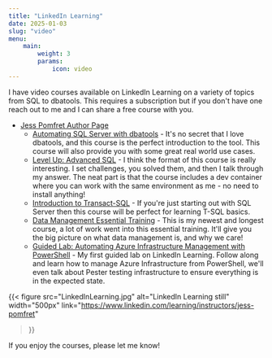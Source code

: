 ```yaml
---
title: "LinkedIn Learning"
date: 2025-01-03
slug: "video"
menu:
    main:
        weight: 3
        params:
            icon: video
---
```


I have video courses available on LinkedIn Learning on a variety of topics from SQL to dbatools. This requires a subscription but if you don't have one reach out to me and I can share a free course with you.

- [Jess Pomfret Author Page](https://www.linkedin.com/learning/instructors/jess-pomfret)
  - [Automating SQL Server with dbatools](https://www.linkedin.com/learning/automating-sql-server-with-dbatools) - It's no secret that I love dbatools, and this course is the perfect introduction to the tool. This course will also provide you with some great real world use cases.
  - [Level Up: Advanced SQL](https://www.linkedin.com/learning/level-up-advanced-sql) - I think the format of this course is really interesting. I set challenges, you solved them, and then I talk through my answer. The neat part is that the course includes a dev container where you can work with the same environment as me - no need to install anything!
  - [Introduction to Transact-SQL](https://www.linkedin.com/learning/introduction-to-transact-sql-22864585) - If you're just starting out with SQL Server then this course will be perfect for learning T-SQL basics.
  - [Data Management Essential Training](https://www.linkedin.com/learning/data-management-essential-training) - This is my newest and longest course, a lot of work went into this essential training. It'll give you the big picture on what data management is, and why we care!
  - [Guided Lab: Automating Azure Infrastructure Management with PowerShell](https://www.linkedin.com/learning/guided-lab-automating-azure-infrastructure-management-with-powershell/automate-azure-with-powershell-your-guided-lab-kickoff) - My first guided lab on LinkedIn Learning. Follow along and learn how to manage Azure Infrastructure from PowerShell, we'll even talk about Pester testing infrastructure to ensure everything is in the expected state.

{{<
  figure src="LinkedInLearning.jpg"
         alt="LinkedIn Learning still"
         width="500px"
         link="https://www.linkedin.com/learning/instructors/jess-pomfret"
>}}

If you enjoy the courses, please let me know!
